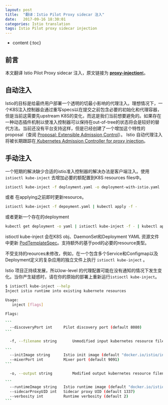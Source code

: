```yaml
---
layout: post
title:  "翻译：Istio Pilot Proxy sidecar 注入"
date:   2017-09-16 18:30:01
categories: Istio translation
tags: Istio Pilot proxy sidecar injection
---
```


* content
{:toc}
## 前言
本文翻译 Istio Pilot Proxy sidecar 注入，原文链接为 [**proxy-injection**t](https://github.com/istio/pilot/blob/master/doc/proxy-injection.md)。

## 自动注入   

Istio的目标是给最终用户部署一个透明的切最小影响的代理注入。理想情况下，一个K8S注入控制器会通过重写specs以在提交之前包含必要的初始化和代理容器，但是当前这需要先upstream K8S的变化，而这是我们当前想要避免的。如果存在一种动态插件机制以使准入控制器可以保持在out-of-tree的状态将会是较好的替代方法。当前还没有平台支持这样，但是已经创建了一个增加这个特性的proposal（查阅 [ Proposal: Extensible Admission Control](https://github.com/kubernetes/community/pull/132/)）。
Istio 自动代理注入将被长期跟踪在[ Kubernetes Admission Controller for proxy injection](https://github.com/istio/pilot/issues/57)。

## 手动注入

一个短期的解决缺少合适的istio准入控制器的解决办法是客户端注入。使用 `istioctl kube-inject` 去增加必要的额配置到K8S resources files中。

```bash
istioctl kube-inject -f deployment.yaml -o deployment-with-istio.yaml
```


或者 在applying之前即时更新resource。

```bash
istioctl kube-inject -f depoyment.yaml | kubectl apply -f -
```


或者更新一个存在的deployment

```bash
kubectl get deployment -o yaml | istioctl kube-inject -f - | kubectl apply -f -
```


istioctl kube-inject 会在K8S obj、DaemonSet和Deployment YAML 资源文件中更新 [PodTemplateSpec](https://kubernetes.io/docs/api-reference/v1.7/#_v1_podtemplatespec)。支持额外的基于pod的必要的resource类型。

不受支持的reources未修改，例如，在一个包含多个Service和Configmap以及Deployment定义的复杂应用的独立文件上执行  `istioctl kube-inject` 。

Istio 项目正持续发展，所以low-level 的代理配置可能在没有通知的情况下发生变化。当你产生疑惑时，请在你的原始的部署上重新运行`istioctl kube-inject`。

```bash
$ istioctl kube-inject --help
Inject istio runtime into existing kubernete resources

Usage:
   inject [flags]

Flags:

​```
  --discoveryPort int     Pilot discovery port (default 8080)
​```

  -f, --filename string       Unmodified input kubernetes resource filename

​```
  --initImage string      Istio init image (default "docker.io/istio/init:latest")
  --mixerPort int         Mixer port (default 9091)
​```

  -o, --output string         Modified output kubernetes resource filename

​```
  --runtimeImage string   Istio runtime image (default "docker.io/istio/runtime:latest")
  --sidecarProxyUID int   Sidecar proxy UID (default 1337)
  --verbosity int         Runtime verbosity (default 2)
​```

```


